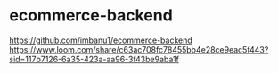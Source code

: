 # ecommerce-backend
https://github.com/imbanu1/ecommerce-backend
https://www.loom.com/share/c63ac708fc78455bb4e28ce9eac5f443?sid=117b7126-6a35-423a-aa96-3f43be9aba1f